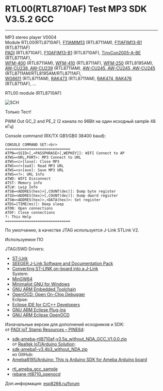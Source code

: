# RTL00(RTL8710AF) Test MP3 SDK V3.5.2 GCC
---

MP3 stereo player V0004<br>
Module RTL00(RTL8710AF), [F11AMIM13](http://fn-link.en.made-in-china.com/product/sSinPtAKZBke/China-RTL8711AM-Iot-Module.html) (RTL8711AM), [F11AFIM13-B1](http://fn-link.en.made-in-china.com/product/PSHnuEtJVXWh/China-RTL8711AF-IoT-Module-IEEE-802-11-B-G-N-2-4GHz-1T1R-WiFi-NFC-Module.html) (RTL8711AF)<br>
[PADI](https://www.pine64.org/?page_id=946) (RTL8710AF), [F10AFIM13-B1](http://en.ofeixin.com/products_detail/productId=65.html) (RTL8710AF), [TinyCon2005-A-BE](http://www.ralinwi.com/product.aspx?info_lb=54&flag=1) (RTL8711AF),<br>
[WFM-400](http://www.rayson.com/rayson/en/?pros=product&pros=product&b_cat_id=A03&m_cat_id=A0304&s_cat_id=A030401&prod_id=P0113&level=3) (RTL8711AM), [WFM-410](http://www.rayson.com/rayson/en/?pros=product&pros=product&b_cat_id=A03&m_cat_id=A0304&s_cat_id=A030401&prod_id=P0114&level=3) (RTL8711AF), [WFM-250](http://www.rayson.com/rayson/en/?pros=product&pros=product&b_cat_id=A03&m_cat_id=A0304&s_cat_id=A030401&prod_id=P0112&level=3) (RTL8195AM),<br>
[AW-CU238, AW-CU239](https://www.buyiot.net/pd-1) (RTL8711AM), [AW-CU245, AW-CU245, AW-CU245](https://www.buyiot.net/home-1) (RTL8711AM/RTL8195AM/RTL8711AF),<br>
[WG6611](http://www.jorjin.com/product.php?id=98) (RTL8711AM), [RAK473](http://www.rakwireless.com/en/download/RAK473/Firmware%20Upgrade) (RTL8711AM), [RAK474, RAK476](http://www.rakwireless.com/en/download/RAK473/Firmware%20Upgrade) (RTL8711AF), ...<br> 

RTL00 module (RTL8710AF)<br>

![SCH](https://github.com/pvvx/RTL00MP3/blob/master/RTL00_MP3_SCH.gif)

Только Тест!<br>

PWM Out GC_2 and PE_2 (2 канала по 96Bit на один исходный sample 48 кГц)<br>

Console command (RX/TX GB1/GB0 38400 baud):<br>
```
CONSOLE COMMAND SET:<br>
==============================
ATPN=<SSID>[,<PASSPHRASE>[,WEPKEY]]: WIFI Connect to AP
ATWS=<URL,PORT>: MP3 Connect to URL
ATWS=<c>[lose]: Close MP3
ATWS=<r>[ead]: Read MP3 URL
ATWS=<s>[ave]: Save MP3 URL
ATWS=<?>: URL Info
ATWD: WIFI Disconnect
ATST: Memory info
ATLW: Lwip Info
ATSB=<ADDRES(hex)>[,COUNT(dec)]: Dump byte register
ATSD=<ADDRES(hex)>[,COUNT(dec)]: Dump dword register
ATSW=<ADDRES(hex)>,<DATA(hex)>: Set register
ATDS=[TIME(ms)]: Deep sleep
ATON: Open connections
ATOF: Close connections
?: This Help
==============================
```


По умолчанию, в качестве JTAG используется J-Link STLink V2.<br>

Используемое ПО<br>

JTAG/SWD Drivers:<br>
* [ST-Link](http://www.st.com/web/catalog/tools/FM146/CL1984/SC724/SS1677/PF251168?sc=internet/evalboard/product/251168.jsp)<br>
* [SEEGER J-Link Software and Documentation Pack](https://www.segger.com/downloads/jlink)<br>
* [Converting ST-LINK on-board into a J-Link](https://www.segger.com/jlink-st-link.html)<br>
System:<br>
* [MinGW64](https://sourceforge.net/projects/mingw-w64/)<br>
* [Minimalist GNU for Windows](http://www.mingw.org/wiki/msys)<br>
* [GNU ARM Embedded Toolchain](https://launchpad.net/gcc-arm-embedded/+download)<br>
* [OpenOCD: Open On-Chip Debugger](https://sourceforge.net/projects/gnuarmeclipse/files/OpenOCD/)<br>
Eclipse:<br>
* [Eclipse IDE for C/C++ Developers](https://eclipse.org/downloads/packages/eclipse-ide-cc-developers/lunasr1a)<br>
* [GNU ARM Eclipse Plug-ins](http://gnuarmeclipse.github.io/downloads/)<br>
* [GNU ARM Eclipse OpenOCD](http://gnuarmeclipse.github.io/openocd/install/)<br>

Изначальные версии для дополнений исходников и SDK:<br> 
от [PADI IoT Stamp Resources – PINE64](https://www.pine64.org/?page_id=946):<br>
* [sdk-ameba-rtl8710af-v3.5a_without_NDA_GCC_V1.0.0.zip](https://yadi.sk/d/dfIwqNkZv6m63)<br>
от [Realtek IoT/Arduino Solution](http://www.amebaiot.com/en/):<br>
* [sdk-ameba1-v3.4b3_without_NDA.zip](https://yadi.sk/d/Yt7iS1KBvUAV9)<br>
из GitHub:<br>
* [Ameba8195/Arduino: This is Arduino SDK for Ameba Arduino board](https://github.com/Ameba8195/Arduino)<br>
+ [rtl_ameba_gcc_sample](https://github.com/eggman/rtl_ameba_gcc_sample)<br>
+ [rebane rtl8710_openocd](https://bitbucket.org/rebane/rtl8710_openocd/src)<br>
 
Доп.информация: [esp8266.ru/forum](https://esp8266.ru/forum/threads/rtl00-mp3-player.1697/) 
 